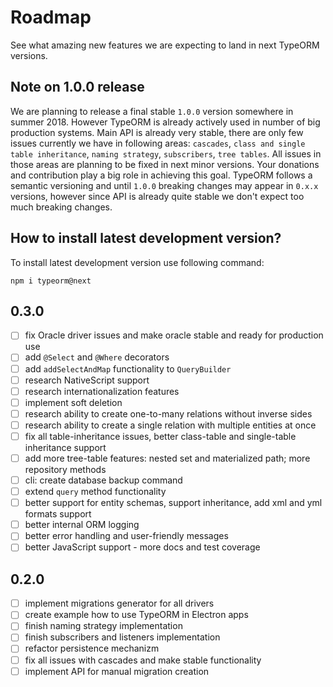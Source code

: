 # Roadmap

See what amazing new features we are expecting to land in next TypeORM versions.

## Note on 1.0.0 release

We are planning to release a final stable `1.0.0` version somewhere in summer 2018.
However TypeORM is already actively used in number of big production systems.
Main API is already very stable, there are only few issues currently we have in following areas:
`cascades`, `class and single table inheritance`, `naming strategy`, `subscribers`, `tree tables`.
All issues in those areas are planning to be fixed in next minor versions.
Your donations and contribution play a big role in achieving this goal.
TypeORM follows a semantic versioning and until `1.0.0` breaking changes may appear in `0.x.x` versions,
however since API is already quite stable we don't expect too much breaking changes.  

## How to install latest development version?

To install latest development version use following command:

```
npm i typeorm@next
```

## 0.3.0

- [ ] fix Oracle driver issues and make oracle stable and ready for production use
- [ ] add `@Select` and `@Where` decorators
- [ ] add `addSelectAndMap` functionality to `QueryBuilder`
- [ ] research NativeScript support
- [ ] research internationalization features
- [ ] implement soft deletion 
- [ ] research ability to create one-to-many relations without inverse sides
- [ ] research ability to create a single relation with multiple entities at once
- [ ] fix all table-inheritance issues, better class-table and single-table inheritance support
- [ ] add more tree-table features: nested set and materialized path; more repository methods
- [ ] cli: create database backup command
- [ ] extend `query` method functionality
- [ ] better support for entity schemas, support inheritance, add xml and yml formats support
- [ ] better internal ORM logging
- [ ] better error handling and user-friendly messages
- [ ] better JavaScript support - more docs and test coverage

## 0.2.0

- [ ] implement migrations generator for all drivers
- [ ] create example how to use TypeORM in Electron apps
- [ ] finish naming strategy implementation
- [ ] finish subscribers and listeners implementation
- [ ] refactor persistence mechanizm
- [ ] fix all issues with cascades and make stable functionality
- [ ] implement API for manual migration creation
